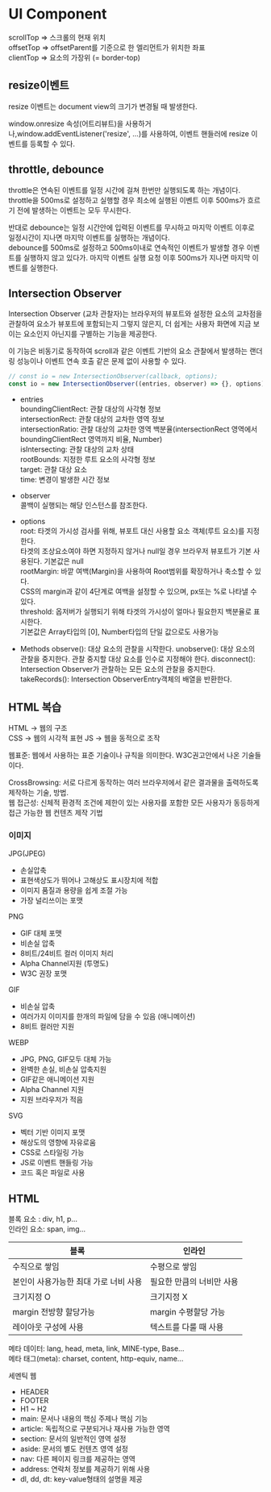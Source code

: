 # UI Component

scrollTop => 스크롤의 현재 위치  
offsetTop => offsetParent를 기준으로 한 엘리먼트가 위치한 좌표  
clientTop => 요소의 가장위 (= border-top)

## resize이벤트

resize 이벤트는 document view의 크기가 변경될 때 발생한다.

window.onresize 속성(어트리뷰트)을 사용하거나,window.addEventListener('resize', ...)를 사용하여, 이벤트 핸들러에 resize 이벤트를 등록할 수 있다.

## throttle, debounce
throttle은 연속된 이벤트를 일정 시간에 걸쳐 한번만 실행되도록 하는 개념이다.  
throttle을 500ms로 설정하고 실행할 경우 최소에 실행된 이벤트 이후 500ms가 흐르기 전에 발생하는 이벤트는 모두 무시한다.

반대로 debounce는 일정 시간안에 입력된 이벤트를 무시하고 마지막 이벤트 이후로 일정시간이 지나면 마지막 이벤트를 실행하는 개념이다.  
debounce를 500ms로 설정하고 500ms이내로 연속적인 이벤트가 발생할 경우 이벤트를 실행하지 않고 있다가. 마지막 이벤트 실행 요청 이후 500ms가 지나면 마지막 이벤트를 실행한다.  

## Intersection Observer
Intersection Observer (교차 관찰자)는 브라우저의 뷰포트와 설정한 요소의 교차점을 관찰하여 요소가 뷰포트에 포함되는지 그렇지 않은지, 더 쉽게는 사용자 화면에 지금 보이는 요소인지 아닌지를 구별하는 기능을 제공한다.  

이 기능은 비동기로 동작하여 scroll과 같은 이벤트 기반의 요소 관찰에서 발생하는 랜더링 성능이나 이벤트 연속 호출 같은 문제 없이 사용할 수 있다.  

```js
// const io = new IntersectionObserver(callback, options);
const io = new IntersectionObserver((entries, observer) => {}, options);
```
- entries  
boundingClientRect: 관찰 대상의 사각형 정보  
intersectionRect: 관찰 대상의 교차한 영역 정보  
intersectionRatio: 관찰 대상의 교차한 영역 백분율(intersectionRect 영역에서 boundingClientRect 영역까지 비율, Number)  
isIntersecting: 관찰 대상의 교차 상태  
rootBounds: 지정한 루트 요소의 사각형 정보  
target: 관찰 대상 요소  
time: 변경이 발생한 시간 정보  

- observer  
콜백이 실행되는 해당 인스턴스를 참조한다.

- options  
root: 타겟의 가시성 검사를 위해, 뷰포트 대신 사용할 요소 객체(루트 요소)를 지정한다.  
타겟의 조상요소여야 하면 지정하지 않거나 null일 경우 브라우저 뷰포트가 기본 사용된다. 기본값은 null  
rootMargin: 바깥 여백(Margin)을 사용하여 Root범위를 확장하거나 축소할 수 있다.  
CSS의 margin과 같이 4단계로 여백을 설정할 수 있으며, px또는 %로 나타낼 수 있다.  
threshold: 옵저버가 실행되기 위해 타겟의 가시성이 얼마나 필요한지 백분율로 표시한다.  
기본값은 Array타입의 [0], Number타입의 단일 값으로도 사용가능

- Methods
observe(): 대상 요소의 관찰을 시작한다.
unobserve(): 대상 요소의 관찰을 중지한다. 관찰 중지할 대상 요소를 인수로 지정해야 한다.
disconnect(): Intersection Observer가 관찰하는 모든 요소의 관찰을 중지한다.  
takeRecords(): Intersection ObserverEntry객체의 배열을 반환한다.

## HTML 복습
HTML -> 웹의 구조  
CSS -> 웹의 시각적 표현
JS -> 웹을 동적으로 조작  

웹표준: 웹에서 사용하는 표준 기술이나 규칙을 의미한다. W3C권고안에서 나온 기술들이다.  

CrossBrowsing: 서로 다르게 동작하는 여러 브라우저에서 같은 결과물을 출력하도록 제작하는 기술, 방법.  
웹 접근성: 신체적 환경적 조건에 제한이 있는 사용자를 포함한 모든 사용자가 동등하게 접근 가능한 웹 컨텐츠 제작 기법  

### 이미지
JPG(JPEG)
- 손실압축  
- 표현색상도가 뛰어나 고해상도 표시장치에 적합
- 이미지 품질과 용량을 쉽게 조절 가능
- 가장 널리쓰이는 포맷

PNG
- GIF 대체 포맷
- 비손실 압축
- 8비트/24비트 컬러 이미지 처리
- Alpha Channel지원 (투명도)  
- W3C 권장 포맷

GIF
- 비손실 압축
- 여러가지 이미지를 한개의 파일에 담을 수 있음 (애니메이션)
- 8비트 컬러만 지원

WEBP
- JPG, PNG, GIF모두 대체 가능
- 완벽한 손실, 비손실 압축지원
- GIF같은 애니메이션 지원
- Alpha Channel 지원
- 지원 브라우저가 적음

SVG
- 벡터 기반 이미지 포맷
- 해상도의 영향에 자유로움
- CSS로 스타일링 가능
- JS로 이벤트 핸들링 가능
- 코드 혹은 파일로 사용

## HTML
블록 요소 : div, h1, p...  
인라인 요소: span, img...  

블록 | 인라인  
--|--
수직으로 쌓임 | 수평으로 쌓임
본인이 사용가능한 최대 가로 너비 사용 | 필요한 만큼의 너비만 사용
크기지정 O | 크기지정 X  
margin 전방향 할당가능 | margin 수평할당 가능
레이아웃 구성에 사용 | 텍스트를 다룰 때 사용

메타 데이터: lang, head, meta, link, MINE-type, Base...  
메타 태그(meta): charset, content, http-equiv, name...  

세멘틱 웹
- HEADER
- FOOTER
- H1 ~ H2  
- main: 문서나 내용의 핵심 주제나 핵심 기능
- article: 독립적으로 구분되거나 재사용 가능한 영역
- section: 문서의 일반적인 영역 설정
- aside: 문서의 별도 컨텐츠 영역 설정
- nav: 다른 페이지 링크를 제공하는 영역
- address: 연락처 정보를 제공하기 위해 사용
- dl, dd, dt: key-value형태의 설명을 제공










